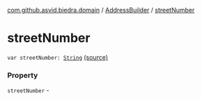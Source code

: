 [com.github.asvid.biedra.domain](../index.md) / [AddressBuilder](index.md) / [streetNumber](./street-number.md)

# streetNumber

`var streetNumber: `[`String`](https://kotlinlang.org/api/latest/jvm/stdlib/kotlin/-string/index.html) [(source)](https://github.com/asvid/GdzieTaBiedra/tree/master/domain/src/main/java/com/github/asvid/biedra/domain/Address.kt#L44)

### Property

`streetNumber` - 